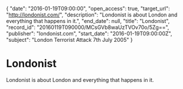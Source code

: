 {
  "date": "2016-01-19T09:00:00", 
  "open_access": true, 
  "target_url": "http://londonist.com/", 
  "description": "Londonist is about London and everything that happens in it.", 
  "end_date": null, 
  "title": "Londonist", 
  "record_id": "20160119T090000/MCsGVb8waUzTVOv70o/5Zg==", 
  "publisher": "londonist.com", 
  "start_date": "2016-01-19T09:00:00Z", 
  "subject": "London Terrorist Attack 7th July 2005"
}

# Londonist

Londonist is about London and everything that happens in it.